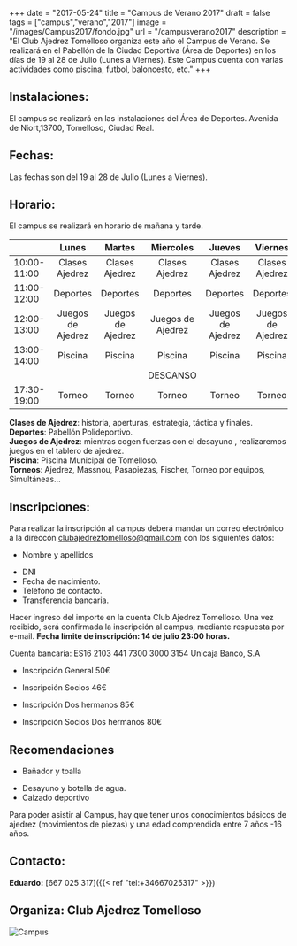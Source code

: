 +++
date = "2017-05-24"
title = "Campus de Verano 2017"
draft = false
tags = ["campus","verano","2017"]
image = "/images/Campus2017/fondo.jpg"
url = "/campusverano2017"
description = "El Club Ajedrez Tomelloso organiza este año el Campus de Verano. Se realizará en el Pabellón de la Ciudad Deportiva (Área de Deportes) en los días de 19 al 28 de Julio (Lunes a Viernes). Este Campus cuenta con varias actividades como piscina, futbol, baloncesto, etc."
+++


## Instalaciones:

El campus se realizará en las instalaciones del Área de Deportes. Avenida de Niort,13700, Tomelloso, Ciudad Real.

## Fechas: 

Las fechas son del 19 al 28 de Julio (Lunes a Viernes).

## Horario:

El campus se realizará en horario de mañana y tarde.

|      | Lunes | Martes | Miercoles | Jueves | Viernes |
| :------- | :----------:| :-----:|:----------:| :-----:|:----------:|
|10:00-11:00   | Clases Ajedrez    | Clases Ajedrez   | Clases Ajedrez | Clases Ajedrez | Clases Ajedrez |
| 11:00-12:00  | Deportes    | Deportes   | Deportes | Deportes | Deportes |
| 12:00-13:00  |  Juegos de Ajedrez    | Juegos de Ajedrez   | Juegos de Ajedrez | Juegos de Ajedrez | Juegos de Ajedrez |
| 13:00-14:00  |   Piscina    | Piscina    | Piscina  | Piscina  | Piscina  |
|   |   | |   DESCANSO     | |
| 17:30-19:00  |   Torneo    | Torneo   | Torneo | Torneo | Torneo |

**Clases de Ajedrez**: historia, aperturas, estrategia, táctica y finales.  
**Deportes**: Pabellón Polideportivo.  
**Juegos de Ajedrez**: mientras cogen fuerzas con el desayuno , realizaremos juegos en el tablero de ajedrez.  
**Piscina**: Piscina Municipal de Tomelloso.  
**Torneos**: Ajedrez, Massnou, Pasapiezas, Fischer, Torneo por equipos, Simultáneas...

## Inscripciones:
Para realizar la inscripción al campus deberá mandar un correo electrónico a la direccón [clubajedreztomelloso@gmail.com](mailto:clubajedreztomelloso@gmail.com) con los siguientes datos:

* Nombre y apellidos
-  DNI
- Fecha de nacimiento.
- Teléfono de contacto.
- Transferencia bancaria.

Hacer ingreso del importe en la cuenta Club Ajedrez Tomelloso. Una vez recibido, será confirmada la inscripción al campus, mediante respuesta por e-mail. __Fecha límite de inscripción: 14 de julio 23:00 horas.__


Cuenta bancaria: ES16 2103 441 7300 3000 3154 Unicaja Banco, S.A 

* Inscripción General                   50€

- Inscripción Socios                    46€

- Inscripción Dos hermanos              85€ 

- Inscripción Socios Dos hermanos       80€

## Recomendaciones

* Bañador y toalla
- Desayuno y botella de agua.
- Calzado deportivo

Para poder asistir al Campus, hay que tener unos conocimientos básicos de ajedrez (movimientos de piezas) y una edad comprendida entre 7 años -16 años.

## Contacto:

__Eduardo:__ [667 025 317]({{< ref "tel:+34667025317" >}})

## Organiza: Club Ajedrez Tomelloso

![Campus](/images/Campus2017/campus_2017.jpg)
